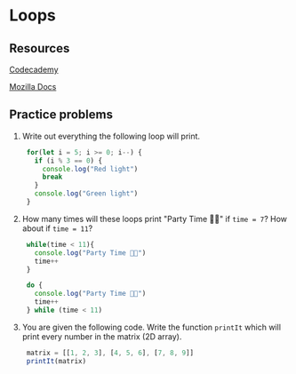 # Loops

## Resources

[Codecademy](https://www.codecademy.com/learn/introduction-to-javascript/modules/learn-javascript-loops)

[Mozilla Docs](https://developer.mozilla.org/en-US/docs/Web/JavaScript/Guide/Loops_and_iteration)

## Practice problems

1. Write out everything the following loop will print.
   ```javascript
    for(let i = 5; i >= 0; i--) {
      if (i % 3 == 0) {
        console.log("Red light")
        break
      }
      console.log("Green light")
    }
   ```
2. How many times will these loops print "Party Time 💃🕺" if `time = 7`? How about if `time = 11`?
   ```javascript
    while(time < 11){
      console.log("Party Time 💃🕺")
      time++
    }
   ```
   
   ```javascript
    do {
      console.log("Party Time 💃🕺")
      time++
    } while (time < 11)
    ```
3. You are given the following code. Write the function `printIt` which will print every number in the matrix (2D array).
   ```javascript
    matrix = [[1, 2, 3], [4, 5, 6], [7, 8, 9]]
    printIt(matrix)
   ```

